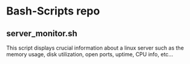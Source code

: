 # Bash-Scripts repo

## server_monitor.sh
This script displays crucial information about a linux server such as the memory usage, disk utilization, open ports, uptime, CPU info, etc...
